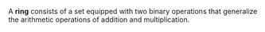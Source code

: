 A **ring** consists of a set equipped with two binary operations that generalize the arithmetic operations of addition and multiplication.